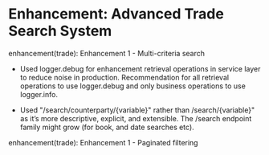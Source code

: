 # Enhancement: Advanced Trade Search System


enhancement(trade): Enhancement 1 - Multi-criteria search

- Used logger.debug for enhancement retrieval operations in service layer to reduce noise in production. Recommendation for all retrieval operations to use logger.debug and only business operations to use logger.info.

- Used "/search/counterparty/{variable}" rather than /search/{variable}" as it’s more descriptive, explicit, and extensible. The /search endpoint family might grow (for book, and date searches etc).

enhancement(trade): Enhancement 1 - Paginated filtering

